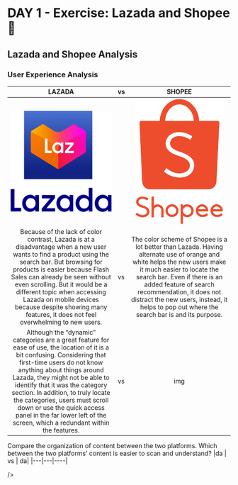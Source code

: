 # DAY 1 - Exercise: Lazada and Shopee 👻

## Lazada and Shopee Analysis
### User Experience Analysis


<table width = auto; length = auto;

| **LAZADA** |vs| **SHOPEE** | 
|:------:|--|:------:|
|<img src="..\..\assets\exercises\laz-logo.png" alt ="Shopee logo" width ="250px"/> || <img src="..\..\assets\exercises\shopee-logo.png" alt ="Shopee logo" width ="200px"/>|
|Because of the lack of color contrast, Lazada is at a disadvantage when a new user wants to find a product using the search bar. But browsing for products is easier because Flash Sales can already be seen without even scrolling. But it would be a different topic when accessing Lazada on mobile devices because despite showing many features, it does not feel overwhelming to new users. | vs | The color scheme of Shopee is a lot better than Lazada. Having alternate use of orange and white helps the new users make it much easier to locate the search bar. Even if there is an added feature of search recommendation, it does not distract the new users, instead, it helps to pop out where the search bar is and its purpose.  |
| Although the “dynamic” categories are a great feature for ease of use, the location of it is a bit confusing. Considering that first-time users do not know anything about things around Lazada, they might not be able to identify that it was the category section. In addition, to truly locate the categories, users must scroll down or use the quick access panel in the far lower left of the screen, which a redundant within the features. |vs|img|

Compare the organization of content between the two platforms. Which between the two platforms’ content is easier to scan and understand?
|da | vs | da|
|---|---|----|

/>


